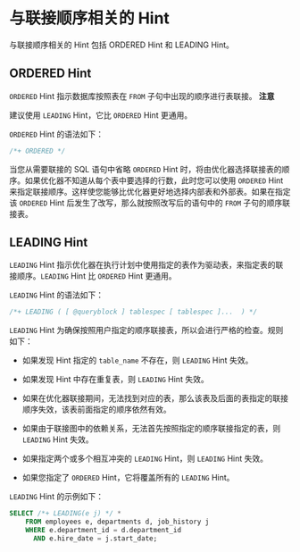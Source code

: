 与联接顺序相关的 Hint 
==================================

与联接顺序相关的 Hint 包括 ORDERED Hint 和 LEADING Hint。

ORDERED Hint 
-----------------------------

`ORDERED` Hint 指示数据库按照表在 `FROM` 子句中出现的顺序进行表联接。
**注意**



建议使用 `LEADING` Hint，它比 `ORDERED` Hint 更通用。

`ORDERED` Hint 的语法如下：

```sql
/*+ ORDERED */
```



当您从需要联接的 SQL 语句中省略 `ORDERED` Hint 时，将由优化器选择联接表的顺序。如果优化器不知道从每个表中要选择的行数，此时您可以使用 `ORDERED` Hint 来指定联接顺序。这样使您能够比优化器更好地选择内部表和外部表。如果在指定该 `ORDERED` Hint 后发生了改写，那么就按照改写后的语句中的 `FROM` 子句的顺序联接表。

LEADING Hint 
---------------------

`LEADING` Hint 指示优化器在执行计划中使用指定的表作为驱动表，来指定表的联接顺序。`LEADING` Hint 比 `ORDERED` Hint 更通用。

`LEADING` Hint 的语法如下：

```sql
/*+ LEADING ( [ @queryblock ] tablespec [ tablespec ]...  ) */
```



`LEADING` Hint 为确保按照用户指定的顺序联接表，所以会进行严格的检查。规则如下：

* 如果发现 Hint 指定的 `table_name` 不存在，则 `LEADING` Hint 失效。




<!-- -->

* 如果发现 Hint 中存在重复表，则 `LEADING` Hint 失效。




<!-- -->

* 如果在优化器联接期间，无法找到对应的表，那么该表及后面的表指定的联接顺序失效，该表前面指定的顺序依然有效。




<!-- -->

* 如果由于联接图中的依赖关系，无法首先按照指定的顺序联接指定的表，则 `LEADING` Hint 失效。

  




<!-- -->

* 如果指定两个或多个相互冲突的 `LEADING` Hint，则 `LEADING` Hint 失效。




<!-- -->

* 如果您指定了 `ORDERED` Hint，它将覆盖所有的 `LEADING` Hint。

  




`LEADING` Hint 的示例如下：

```sql
SELECT /*+ LEADING(e j) */ *
    FROM employees e, departments d, job_history j
    WHERE e.department_id = d.department_id
      AND e.hire_date = j.start_date;
```


